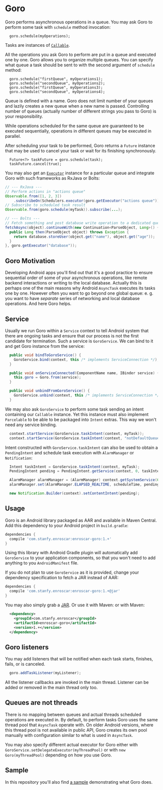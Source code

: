 Goro
====

Goro performs asynchronous operations in a queue.
You may ask Goro to perform some task with `schedule` method invocation:
```
  goro.schedule(myOperations);
```

Tasks are instances of [`Callable`](https://developer.android.com/reference/java/util/concurrent/Callable.html).

All the operations you ask Goro to perform are put in a queue and executed one by one.
Goro allows you to organize multiple queues. You can specify what queue a task should be sent to
with the second argument of `schedule` method:
```
  goro.schedule("firstQueue", myOperations1);
  goro.schedule("secondQueue", myOperations2);
  goro.schedule("firstQueue", myOperations3);
  goro.schedule("secondQueue", myOperations4);
```

Queue is defined with a name. Goro does not limit number of your queues and lazily creates a new
queue when a new name is passed. Controlling number of queues (actually number of different strings
you pass to Goro) is your responsibility.

While operations scheduled for the same queue are guaranteed to be executed sequentially,
operations in different queues may be executed in parallel.

After scheduling your task to be performed, Goro returns a `Future` instance that may be used
to cancel your task or wait for its finishing synchronously.

```
  Future<?> taskFuture = goro.schedule(task);
  taskFuture.cancel(true);
```

You may also get an
[`Executor`](https://developer.android.com/reference/java/util/concurrent/Executor.html) instance
for a particular queue and integrate Goro with such frameworks as RxJava or Bolts:
```java
// --- RxJava ---
// Perform actions in "actions queue"
Observable.from([1, 2, 3])
    .subscribeOn(Schedulers.executor(goro.getExecutor("actions queue")))
// Subscribe to scheduled task result
Observable.from(goro.schedule(myTask)).subscribe(...);

// --- Bolts ---
// Fetch something and post database write operation to a dedicated queue
fetchAsync(object).continueWith(new Continuation<ParseObject, Long>() {
  public Long then(ParseObject object) throws Exception {
    return database.storeUser(object.get("name"), object.get("age"));
  }
}, goro.getExecutor("database"));
```

Goro Motivation
---------------
Developing Android apps you'll find out that it's a good practice to ensure sequential order of
some of your asynchronous operations, like remote backend interactions or writing to the local
database. Actually this is perhaps one of the main reasons why Android `AsyncTask` executes its
tasks one by one. However often you want to go beyond one global queue: e. g. you want to have
*separate* series of networking and local database operations. And here Goro helps.


Service
-------

Usually we run Goro within a `Service` context to tell Android system that there are ongoing tasks
and ensure that our process is not the first candidate for termination.
Such a service is `GoroService`. We can bind to it and get Goro instance from the service:

```java
  public void bindToGoroService() {
    GoroService.bind(context, this /* implements ServiceConnection */);
  }

  public void onServiceConnected(ComponentName name, IBinder service) {
    this.goro = Goro.from(service);
  }

  public void unbindFromGoroService() {
    GoroService.unbind(context, this /* implements ServiceConnection */);
  }
```

We may also ask `GoroService` to perform some task sending an intent containing our `Callable`
instance. Yet this instance must also implement `Parcelable` to be able to be packaged into
`Intent` extras. This way we won't need any service binding.

```java
  context.startService(GoroService.taskIntent(context, myTask));
  context.startService(GoroService.taskIntent(context, "notDefaultQueue", myTask2));
```

Intent constructed with `GoroService.taskIntent` can also be used to obtain a `PendingIntent`
and schedule task execution with `AlarmManager` or `Notification`:
```java
  Intent taskIntent = GoroService.taskIntent(context, myTask);
  PendingIntent pending = PendingIntent.getService(context, 0, taskIntent, 0);

  AlarmManager alarmManager = (AlarmManager) context.getSystemService(Context.ALARM_SERVICE);
  alarmManager.set(AlarmManager.ELAPSED_REALTIME, scheduleTime, pending);

  new Notification.Builder(context).setContentIntent(pending);
```

Usage
-----

Goro is an Android library packaged as AAR and available in Maven Central.
Add this dependency to your Android project in `build.gradle`:
```groovy
dependencies {
  compile 'com.stanfy.enroscar:enroscar-goro:1.+'
}
```

Using this library with Android Gradle plugin will automatically add `GoroService` to your
application components, so that you won't need to add anything to you `AndroidManifest` file.

If you do not plan to use `GoroService` as it is provided, change your dependency specification
to fetch a JAR instead of AAR:
```groovy
dependencies {
  compile 'com.stanfy.enroscar:enroscar-goro:1.+@jar'
}
```

You may also simply grab a [JAR](http://repository.sonatype.org/service/local/artifact/maven/redirect?r=central-proxy&g=com.stanfy.enroscar&a=enroscar-goro&v=LATEST&e=jar).
Or use it with Maven:
or with Maven:
```xml
  <dependency>
    <groupId>com.stanfy.enroscar</groupId>
    <artifactId>enroscar-goro</artifactId>
    <version>1.+</version>
  </dependency>
```


Goro listeners
--------------
You may add listeners that will be notified when each task starts, finishes, fails,
or is canceled.
```java
  goro.addTaskListener(myListener);
```

All the listener callbacks are invoked in the main thread. Listener can be added or removed in
the main thread only too.


Queues are not threads
----------------------
There is no mapping between queues and actual threads scheduled operations are executed in.
By default, to perform tasks Goro uses the same thread pool that `AsyncTask` operate with.
On older Android versions, where this thread pool is not available in public API, Goro creates its
own pool manually with configuration similar to what is used in `AsyncTask`.

You may also specify different actual executor for Goro either with
`GoroService.setDelegateExecutor(myThreadPool)` or with `new Goro(myThreadPool)` depending on how
you use Goro.

Sample
------
In this repository you'll also find [a sample](sample) demonstrating what Goro does.
